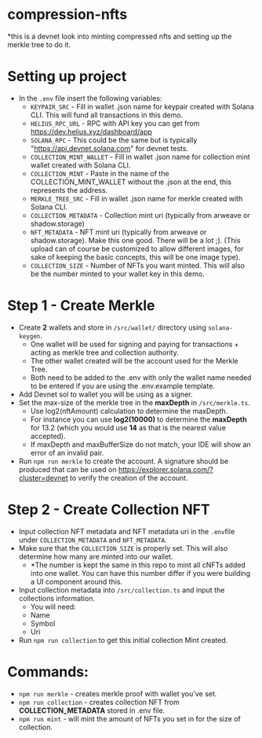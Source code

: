 # compression-nfts
   *this is a devnet look into minting compressed nfts and setting up the merkle tree to do it.
# Setting up project
   * In the `.env` file insert the following variables:
      * `KEYPAIR_SRC` - Fill in wallet .json name for keypair created with Solana CLI. This will fund all transactions in this demo.
      * `HELIUS_RPC_URL` - RPC with API key you can get from https://dev.helius.xyz/dashboard/app    
      * `SOLANA_RPC` - This could be the same but is typically "https://api.devnet.solana.com" for devnet tests.
      * `COLLECTION_MINT_WALLET` - Fill in wallet .json name for collection mint wallet created with Solana CLI.
      * `COLLECTION_MINT` - Paste in the name of the COLLECTION_MINT_WALLET without the .json at the end, this represents the address.
      * `MERKLE_TREE_SRC` - Fill in wallet .json name for merkle created with Solana CLI.
      * `COLLECTION_METADATA` - Collection mint uri (typically from arweave or shadow.storage)      
      * `NFT_METADATA` - NFT mint uri (typically from arweave or shadow.storage). Make this one good. There will be a lot ;). (This upload can of course be customized to allow different images, for sake of keeping the basic concepts, this will be one image type).
      * `COLLECTION_SIZE` - Number of NFTs you want minted. This will also be the number minted to your wallet key in this demo. 
      
   
# Step 1 - Create Merkle
 * Create **2** wallets and store in `/src/wallet/` directory using `solana-keygen`. 
    * One wallet will be used for signing and paying for transactions + acting as merkle tree and collection authority.
    * The other wallet created will be the account used for the Merkle Tree.
    * Both need to be added to the .env with only the wallet name needed to be entered if you are using the .env.example template.
 * Add Devnet sol to wallet you will be using as a signer.
 * Set the max-size of the merkle tree in the **maxDepth** in `/src/merkle.ts`. 
    * Use log2(nftAmount) calculation to determine the maxDepth.
    * For instance you can use **log2(10000)** to determine the **maxDepth** for 13.2 (which you would use **14** as that is the nearest value accepted).
    * If maxDepth and maxBufferSize do not match, your IDE will show an error of an invalid pair. 
 * Run `npm run merkle` to create the account. A signature should be produced that can be used on https://explorer.solana.com/?cluster=devnet to verify the creation of the account. 

 # Step 2 - Create Collection NFT
 * Input collection NFT metadata and NFT metadata uri in the `.env`file under `COLLECTION_METADATA` and `NFT_METADATA`.
 * Make sure that the `COLLECTION_SIZE` is properly set. This will also determine how many are minted into our wallet. 
    * *The number is kept the same in this repo to mint all cNFTs added into one wallet. You can have this number differ if you were building a UI component around this.
 * Input collection metadata into `/src/collection.ts` and input the collections information. 
   * You will need: 
    * Name
    * Symbol
    * Uri
 * Run `npm run collection` to get this initial collection Mint created. 

# Commands:
* `npm run merkle` - creates merkle proof with wallet you've set. 
* `npm run collection` - creates collection NFT from **COLLECTION_METADATA** stored in .env file.
* `npm run mint` - will mint the amount of NFTs you set in for the size of collection.
